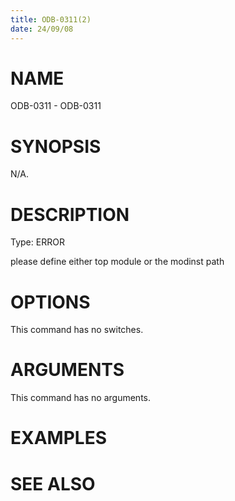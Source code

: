 ```yaml
---
title: ODB-0311(2)
date: 24/09/08
---
```


# NAME

ODB-0311 - ODB-0311

# SYNOPSIS

N/A.

# DESCRIPTION

Type: ERROR

please define either top module or the modinst path

# OPTIONS

This command has no switches.

# ARGUMENTS

This command has no arguments.

# EXAMPLES

# SEE ALSO
